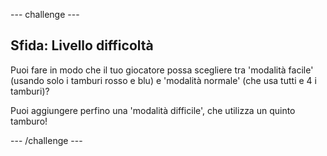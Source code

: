 --- challenge ---
## Sfida: Livello difficoltà 
Puoi fare in modo che il tuo giocatore possa scegliere tra 'modalità facile' (usando solo i tamburi rosso e blu) e 'modalità normale' (che usa tutti e 4 i tamburi)?

Puoi aggiungere perfino una 'modalità difficile', che utilizza un quinto tamburo!



--- /challenge ---
